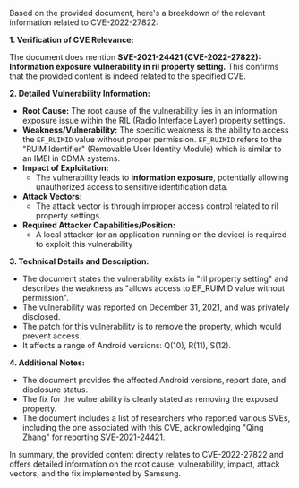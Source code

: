 Based on the provided document, here's a breakdown of the relevant information related to CVE-2022-27822:

**1. Verification of CVE Relevance:**

The document does mention **SVE-2021-24421 (CVE-2022-27822): Information exposure vulnerability in ril property setting.** This confirms that the provided content is indeed related to the specified CVE.

**2. Detailed Vulnerability Information:**

*   **Root Cause:** The root cause of the vulnerability lies in an information exposure issue within the RIL (Radio Interface Layer) property settings.
*   **Weakness/Vulnerability:** The specific weakness is the ability to access the `EF_RUIMID` value without proper permission. `EF_RUIMID` refers to the "RUIM Identifier" (Removable User Identity Module) which is similar to an IMEI in CDMA systems.
*   **Impact of Exploitation:**
    *   The vulnerability leads to **information exposure**, potentially allowing unauthorized access to sensitive identification data.
*   **Attack Vectors:**
    *   The attack vector is through improper access control related to ril property settings.
*   **Required Attacker Capabilities/Position:**
    *   A local attacker (or an application running on the device) is required to exploit this vulnerability

**3. Technical Details and Description:**

*   The document states the vulnerability exists in "ril property setting" and describes the weakness as "allows access to EF\_RUIMID value without permission".
*   The vulnerability was reported on December 31, 2021, and was privately disclosed.
*   The patch for this vulnerability is to remove the property, which would prevent access.
*   It affects a range of Android versions: Q(10), R(11), S(12).

**4. Additional Notes:**

*   The document provides the affected Android versions, report date, and disclosure status.
*   The fix for the vulnerability is clearly stated as removing the exposed property.
*   The document includes a list of researchers who reported various SVEs, including the one associated with this CVE, acknowledging "Qing Zhang" for reporting SVE-2021-24421.

In summary, the provided content directly relates to CVE-2022-27822 and offers detailed information on the root cause, vulnerability, impact, attack vectors, and the fix implemented by Samsung.